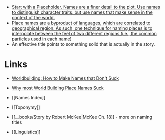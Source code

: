 * [Start with a Placeholder. Names are a finer detail to the plot. Use names to distinguish character traits, but use names that make sense in the context of the world.](https://www.youtube.com/watch?v=-5fjlhJSVbE)
* [Place names are a byproduct of languages, which are correlated to geographical region. As such, one technique for naming places is to interpolate between the feel of two different regions (i.e., the common particles used in each name) ](https://www.youtube.com/watch?v=IFwTfCUY7x8)
* An effective title points to something solid that is actually in the story.

# Links
* [Worldbuilding: How to Make Names that Don't Suck](https://www.youtube.com/watch?v=-5fjlhJSVbE)
* [Why most World Building Place Names Suck](https://www.youtube.com/watch?v=IFwTfCUY7x8)

* [[Names Index]] 
* [[Toponymy]]
* [[__books/Story by Robert McKee|McKee Ch. 18]] - more on naming titles
* [[Linguistics]]
